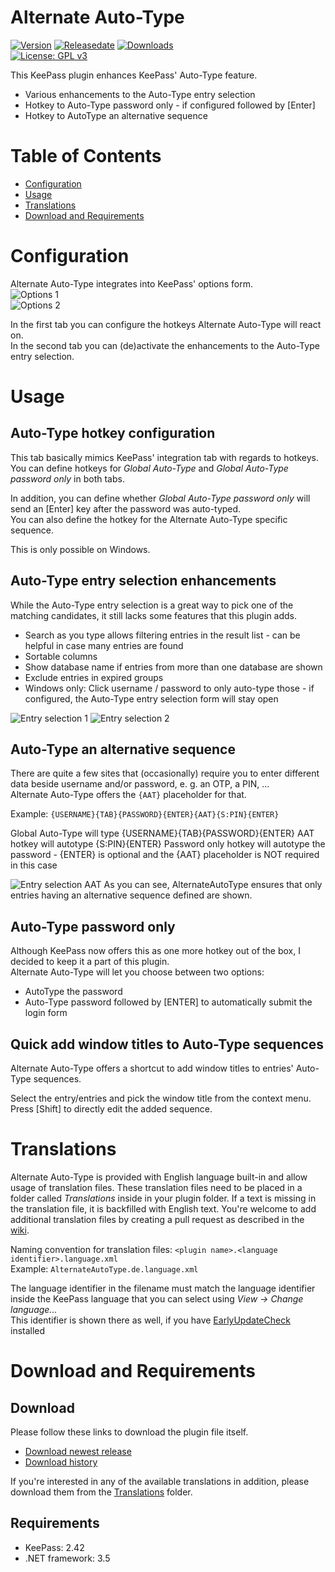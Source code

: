 # Alternate Auto-Type
[![Version](https://img.shields.io/github/release/rookiestyle/alternateautotype)](https://github.com/rookiestyle/alternateautotype/releases/latest)
[![Releasedate](https://img.shields.io/github/release-date/rookiestyle/alternateautotype)](https://github.com/rookiestyle/alternateautotype/releases/latest)
[![Downloads](https://img.shields.io/github/downloads/rookiestyle/alternateautotype/total?color=%2300cc00)](https://github.com/rookiestyle/alternateautotype/releases/latest/download/AlternateAutoType.plgx)\
[![License: GPL v3](https://img.shields.io/github/license/rookiestyle/alternateautotype)](https://www.gnu.org/licenses/gpl-3.0)

This KeePass plugin enhances KeePass' Auto-Type feature.

- Various enhancements to the Auto-Type entry selection
- Hotkey to Auto-Type password only - if configured followed by [Enter]
- Hotkey to AutoType an alternative sequence

# Table of Contents
- [Configuration](#configuration)
- [Usage](#usage)
- [Translations](#translations)
- [Download and Requirements](#download-and-requirements)

# Configuration
Alternate Auto-Type integrates into KeePass' options form.\
<img src="images/AlternateAutoType%20-%20Options.png" alt="Options 1" />  
<img src="images/AlternateAutoType%20-%20Options%202.png" alt="Options 2" />

In the first tab  you can configure the hotkeys Alternate Auto-Type will react on.  
In the second tab you can (de)activate the enhancements to the Auto-Type entry selection.
# Usage
## Auto-Type hotkey configuration  
This tab basically mimics KeePass' integration tab with regards to hotkeys.  
You can define hotkeys for *Global Auto-Type* and *Global Auto-Type password only* in both tabs.

In addition, you can define whether *Global Auto-Type password only* will send an [Enter] key after the password was auto-typed.  
You can also define the hotkey for the Alternate Auto-Type specific sequence.

This is only possible on Windows.
## Auto-Type entry selection enhancements
While the Auto-Type entry selection is a great way to pick one of the matching candidates, it still lacks some features that this plugin adds.

- Search as you type allows filtering entries in the result list - can be helpful in case many entries are found
- Sortable columns
- Show database name if entries from more than one database are shown
- Exclude entries in expired groups
- Windows only: Click username / password to only auto-type those - if configured, the Auto-Type entry selection form will stay open

<img src="images/AlternateAutoType%20-%20Selection%201.png" alt="Entry selection 1" />  
<img src="images/AlternateAutoType%20-%20Selection%202.png" alt="Entry selection 2" />

## Auto-Type an alternative sequence
There are quite a few sites that (occasionally) require you to enter different data beside username and/or password, e. g. an OTP, a PIN, ... \
Alternate Auto-Type offers the `{AAT}` placeholder for that.

Example: `{USERNAME}{TAB}{PASSWORD}{ENTER}{AAT}{S:PIN}{ENTER}`

Global Auto-Type will type {USERNAME}{TAB}{PASSWORD}{ENTER}
AAT hotkey will autotype {S:PIN}{ENTER}
Password only hotkey will autotype the password - {ENTER} is optional and the {AAT} placeholder is NOT required in this case

<img src="images/AlternateAutoType%20-%20AAT.png" alt="Entry selection AAT" />
As you can see, AlternateAutoType ensures that only entries having an alternative sequence defined are shown.

## Auto-Type password only
Although KeePass now offers this as one more hotkey out of the box, I decided to keep it a part of this plugin.\
Alternate Auto-Type will let you choose between two options:  
- AutoType the password
- Auto-Type password followed by [ENTER] to automatically submit the login form

## Quick add window titles to Auto-Type sequences  
Alternate Auto-Type offers a shortcut to add window titles to entries' Auto-Type sequences.

Select the entry/entries and pick the window title from the context menu.  
Press [Shift] to directly edit the added sequence.


# Translations
Alternate Auto-Type is provided with English language built-in and allow usage of translation files.
These translation files need to be placed in a folder called *Translations* inside in your plugin folder.
If a text is missing in the translation file, it is backfilled with English text.
You're welcome to add additional translation files by creating a pull request as described in the [wiki](https://github.com/Rookiestyle/AlternateAutoType/wiki/Create-or-update-translations).

Naming convention for translation files: `<plugin name>.<language identifier>.language.xml`\
Example: `AlternateAutoType.de.language.xml`
  
The language identifier in the filename must match the language identifier inside the KeePass language that you can select using *View -> Change language...*\
This identifier is shown there as well, if you have [EarlyUpdateCheck](https://github.com/rookiestyle/earlyupdatecheck) installed

# Download and Requirements
## Download
Please follow these links to download the plugin file itself.
- [Download newest release](https://github.com/rookiestyle/alternateautotype/releases/latest/download/AlternateAutoType.plgx)
- [Download history](https://github.com/rookiestyle/alternateautotype/releases)

If you're interested in any of the available translations in addition, please download them from the [Translations](Translations) folder.
## Requirements
* KeePass: 2.42
* .NET framework: 3.5
